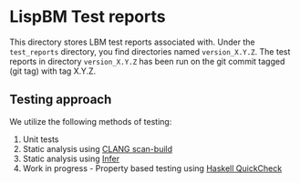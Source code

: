 # LispBM Test reports

This directory stores LBM test reports associated with. Under
the `test_reports` directory, you find directories named `version_X.Y.Z`.
The test reports in directory `version_X.Y.Z` has been run on the git commit
tagged (git tag) with tag X.Y.Z.

## Testing approach

We utilize the following methods of testing:
1. Unit tests
2. Static analysis using [CLANG scan-build](https://clang-analyzer.llvm.org/scan-build.html)
3. Static analysis using [Infer](https://github.com/facebook/infer)
4. Work in progress - Property based testing using [Haskell QuickCheck](https://www.cse.chalmers.se/~rjmh/QuickCheck/manual.html)
